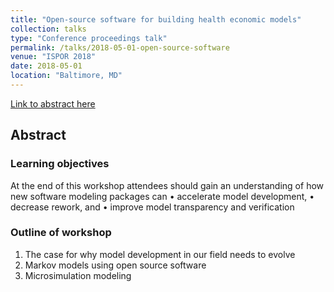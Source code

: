 ```yaml
---
title: "Open-source software for building health economic models"
collection: talks
type: "Conference proceedings talk"
permalink: /talks/2018-05-01-open-source-software
venue: "ISPOR 2018"
date: 2018-05-01
location: "Baltimore, MD"
---
```


[Link to abstract here](https://www.ispor.org/docs/default-source/presentations/1435.pdf?sfvrsn=af704739_1)

## Abstract

### Learning objectives
At the end of this workshop attendees should gain an understanding of how new software modeling packages can
• accelerate model development,
• decrease rework, and
• improve model transparency and verification

### Outline of workshop
1. The case for why model development in our field needs to evolve
2. Markov models using open source software
3. Microsimulation modeling
